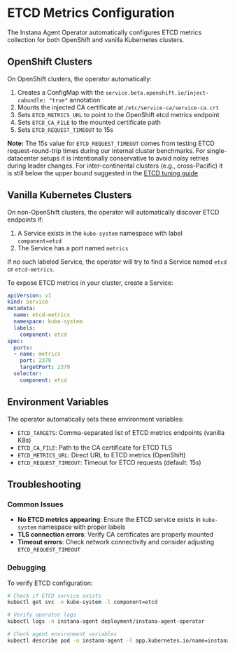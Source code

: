 # ETCD Metrics Configuration

The Instana Agent Operator automatically configures ETCD metrics collection for both OpenShift and vanilla Kubernetes clusters.

## OpenShift Clusters

On OpenShift clusters, the operator automatically:

1. Creates a ConfigMap with the `service.beta.openshift.io/inject-cabundle: "true"` annotation
2. Mounts the injected CA certificate at `/etc/service-ca/service-ca.crt`
3. Sets `ETCD_METRICS_URL` to point to the OpenShift etcd metrics endpoint
4. Sets `ETCD_CA_FILE` to the mounted certificate path
5. Sets `ETCD_REQUEST_TIMEOUT` to 15s

**Note:** The 15s value for `ETCD_REQUEST_TIMEOUT` comes from testing ETCD request-round-trip times during our internal cluster benchmarks.
For single-datacenter setups it is intentionally conservative to avoid noisy retries during leader changes.
For inter-continental clusters (e.g., cross-Pacific) it is still below the upper bound suggested in the [ETCD tuning guide](https://etcd.io/docs/v3.4/tuning/)

## Vanilla Kubernetes Clusters

On non-OpenShift clusters, the operator will automatically discover ETCD endpoints if:

1. A Service exists in the `kube-system` namespace with label `component=etcd`
2. The Service has a port named `metrics`

If no such labeled Service, the operator will try to find a Service named `etcd` or `etcd-metrics`.

To expose ETCD metrics in your cluster, create a Service:

```yaml
apiVersion: v1
kind: Service
metadata:
  name: etcd-metrics
  namespace: kube-system
  labels:
    component: etcd
spec:
  ports:
  - name: metrics
    port: 2379
    targetPort: 2379
  selector:
    component: etcd
```

## Environment Variables

The operator automatically sets these environment variables:

- `ETCD_TARGETS`: Comma-separated list of ETCD metrics endpoints (vanilla K8s)
- `ETCD_CA_FILE`: Path to the CA certificate for ETCD TLS
- `ETCD_METRICS_URL`: Direct URL to ETCD metrics (OpenShift)
- `ETCD_REQUEST_TIMEOUT`: Timeout for ETCD requests (default: 15s)

## Troubleshooting

### Common Issues

- **No ETCD metrics appearing**: Ensure the ETCD service exists in `kube-system` namespace with proper labels
- **TLS connection errors**: Verify CA certificates are properly mounted
- **Timeout errors**: Check network connectivity and consider adjusting `ETCD_REQUEST_TIMEOUT`

### Debugging

To verify ETCD configuration:

```bash
# Check if ETCD service exists
kubectl get svc -n kube-system -l component=etcd

# Verify operator logs
kubectl logs -n instana-agent deployment/instana-agent-operator

# Check agent environment variables
kubectl describe pod -n instana-agent -l app.kubernetes.io/name=instana-agent
```